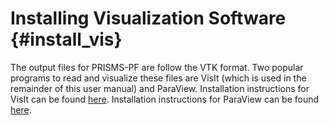 # Installing Visualization Software {#install_vis}
The output files for PRISMS-PF are follow the VTK format. Two popular programs to read and visualize these files are VisIt (which is used in the remainder of this user manual) and ParaView. Installation instructions for VisIt can be found [here](https://wci.llnl.gov/simulation/computer-codes/visit/downloads). Installation instructions for ParaView can be found [here](https://www.paraview.org/download/).
